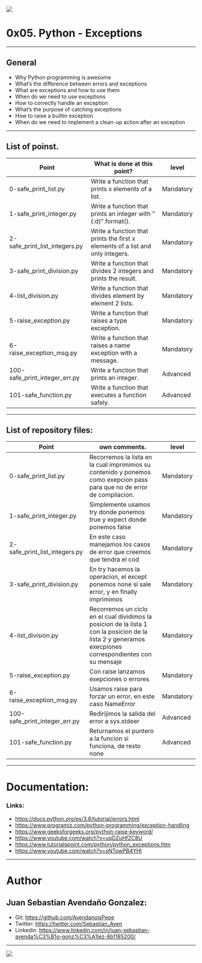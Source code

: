 ![](https://res.cloudinary.com/practicaldev/image/fetch/s--JjLMNggV--/c_imagga_scale,f_auto,fl_progressive,h_420,q_auto,w_1000/https://dev-to-uploads.s3.amazonaws.com/i/ghzlcv0gkpzitutuohd3.png)

# 0x05. Python - Exceptions

------------

## General
- Why Python programming is awesome
- What’s the difference between errors and exceptions
- What are exceptions and how to use them
- When do we need to use exceptions
- How to correctly handle an exception
- What’s the purpose of catching exceptions
- How to raise a builtin exception
- When do we need to implement a clean-up action after an exception

------------

## List of poinst.

|  Point | What is done at this point? | level |
| ------------ | ------------ | ------------ |
| 0-safe_print_list.py | Write a function that prints x elements of a list. | Mandatory |
| 1-safe_print_integer.py  | Write a function that prints an integer with "{:d}".format(). | Mandatory |
| 2-safe_print_list_integers.py | Write a function that prints the first x elements of a list and only integers. | Mandatory |
| 3-safe_print_division.py | Write a function that divides 2 integers and prints the result. | Mandatory |
| 4-list_division.py | Write a function that divides element by element 2 lists. | Mandatory |
| 5-raise_exception.py | Write a function that raises a type exception. | Mandatory |
| 6-raise_exception_msg.py | Write a function that raises a name exception with a message. | Mandatory |
| 100-safe_print_integer_err.py | Write a function that prints an integer. | Advanced |
| 101-safe_function.py | Write a function that executes a function safely. | Advanced |

------------

## List of repository files:

|  Point | own comments.  | level |
| ------------ | ------------ | ------------ |
| 0-safe_print_list.py | Recorremos la lista en la cual imprimimos su contenido y ponemos como exepcion pass para que no de error de compilacion. | Mandatory |
| 1-safe_print_integer.py | Simplemente usamos try donde ponemos true y expect donde ponemos false | Mandatory |
| 2-safe_print_list_integers.py | En este caso manejamos los casos de error que creemos que tendra el cod | Mandatory |
| 3-safe_print_division.py | En try hacemos la operacion, el except ponemos none si sale error, y en finally imprimimos | Mandatory |
| 4-list_division.py | Recorremos un ciclo en el cual dividimos la posicion de la lista 1 con la posicion de la lista 2 y generamos execpiones correspondientes con su mensaje | Mandatory |
| 5-raise_exception.py | Con raise lanzamos exepciones o errores | Mandatory |
| 6-raise_exception_msg.py | Usamos raise para forzar un error, en este caso NameError | Mandatory |
| 100-safe_print_integer_err.py | Redirijimos la salida del error a sys.stdeer | Advanced |
| 101-safe_function.py | Returnamos el puntero a la funcion si funciona, de resto none | Advanced |

------------

# Documentation:
### Links:

- https://docs.python.org/es/3.8/tutorial/errors.html
- https://www.programiz.com/python-programming/exception-handling
- https://www.geeksforgeeks.org/python-raise-keyword/
- https://www.youtube.com/watch?v=uqDZuHf2C8U
- https://www.tutorialspoint.com/python/python_exceptions.htm
- https://www.youtube.com/watch?v=sNTowPB4YHI
------------

# Author


## Juan Sebastian Avendaño Gonzalez:
- Git: https://github.com/AvendanoisPepe
- Twitter: https://twitter.com/Sebastian_Aven
- Linkedin: https://www.linkedin.com/in/juan-sebastian-avenda%C3%B1o-gonz%C3%A1lez-8b1185200/

------------


![](https://scontent.fbog4-1.fna.fbcdn.net/v/t39.30808-6/271153206_3074657909465585_6907762404450913633_n.jpg?_nc_cat=105&_nc_rgb565=1&ccb=1-5&_nc_sid=730e14&_nc_ohc=Wm9imN7mxqAAX_DgRTy&_nc_ht=scontent.fbog4-1.fna&oh=00_AT9bMuywrpnZKR3yaTAPu-lqwQ0uJpFTGIYQPM2wabvWlg&oe=61EB1180)
